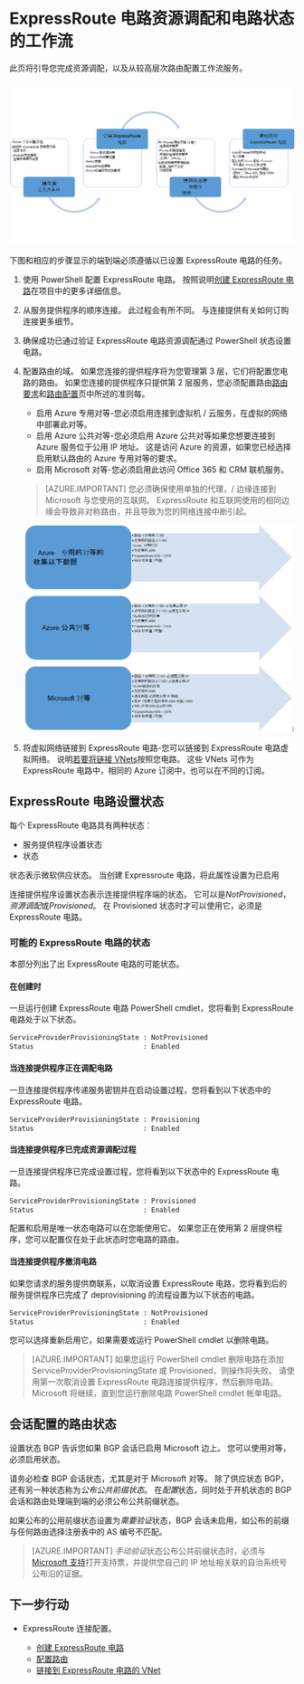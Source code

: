 <properties
   pageTitle="工作流配置 ExpressRoute 电路 |Microsoft Azure"
   description="此页将引导您完成配置 ExpressRoute 电路和 peerings 的工作流"
   documentationCenter="na"
   services="expressroute"
   authors="cherylmc"
   manager="carmonm"
   editor="" />
<tags
   ms.service="expressroute"
   ms.devlang="na"
   ms.topic="article" 
   ms.tgt_pltfrm="na"
   ms.workload="infrastructure-services"
   ms.date="10/10/2016"
   ms.author="cherylmc"/>

# <a name="expressroute-workflows-for-circuit-provisioning-and-circuit-states"></a>ExpressRoute 电路资源调配和电路状态的工作流

此页将引导您完成资源调配，以及从较高层次路由配置工作流服务。

![](./media/expressroute-workflows/expressroute-circuit-workflow.png)

下图和相应的步骤显示的端到端必须遵循以已设置 ExpressRoute 电路的任务。 

1. 使用 PowerShell 配置 ExpressRoute 电路。 按照说明[创建 ExpressRoute 电路](expressroute-howto-circuit-classic.md)在项目中的更多详细信息。

2. 从服务提供程序的顺序连接。 此过程会有所不同。 与连接提供有关如何订购连接更多细节。

3. 确保成功已通过验证 ExpressRoute 电路资源调配通过 PowerShell 状态设置电路。 

4. 配置路由的域。 如果您连接的提供程序将为您管理第 3 层，它们将配置您电路的路由。 如果您连接的提供程序只提供第 2 层服务，您必须配置路由[路由要求](expressroute-routing.md)和[路由配置](expressroute-howto-routing-classic.md)页中所述的准则每。

    -  启用 Azure 专用对等-您必须启用连接到虚拟机 / 云服务，在虚拟的网络中部署此对等。
    -  启用 Azure 公共对等-您必须启用 Azure 公共对等如果您想要连接到 Azure 服务位于公用 IP 地址。 这是访问 Azure 的资源，如果您已经选择启用默认路由的 Azure 专用对等的要求。
    -  启用 Microsoft 对等-您必须启用此访问 Office 365 和 CRM 联机服务。 
    
    >[AZURE.IMPORTANT] 您必须确保使用单独的代理，/ 边缘连接到 Microsoft 与您使用的互联网。 ExpressRoute 和互联网使用的相同边缘会导致非对称路由，并且导致为您的网络连接中断引起。

    ![](./media/expressroute-workflows/routing-workflow.png)


5. 将虚拟网络链接到 ExpressRoute 电路-您可以链接到 ExpressRoute 电路虚拟网络。 说明[若要将链接 VNets](expressroute-howto-linkvnet-arm.md)按照您电路。 这些 VNets 可作为 ExpressRoute 电路中，相同的 Azure 订阅中，也可以在不同的订阅。


## <a name="expressroute-circuit-provisioning-states"></a>ExpressRoute 电路设置状态

每个 ExpressRoute 电路具有两种状态︰

- 服务提供程序设置状态
- 状态

状态表示微软供应状态。 当创建 Expressroute 电路，将此属性设置为已启用

连接提供程序设置状态表示连接提供程序端的状态。 它可以是*NotProvisioned*，*资源调配*或*Provisioned*。 在 Provisioned 状态时才可以使用它，必须是 ExpressRoute 电路。

### <a name="possible-states-of-an-expressroute-circuit"></a>可能的 ExpressRoute 电路的状态

本部分列出了出 ExpressRoute 电路的可能状态。

#### <a name="at-creation-time"></a>在创建时

一旦运行创建 ExpressRoute 电路 PowerShell cmdlet，您将看到 ExpressRoute 电路处于以下状态。

    ServiceProviderProvisioningState : NotProvisioned
    Status                           : Enabled


#### <a name="when-connectivity-provider-is-in-the-process-of-provisioning-the-circuit"></a>当连接提供程序正在调配电路

一旦连接提供程序传递服务密钥并在启动设置过程，您将看到以下状态中的 ExpressRoute 电路。

    ServiceProviderProvisioningState : Provisioning
    Status                           : Enabled


#### <a name="when-connectivity-provider-has-completed-the-provisioning-process"></a>当连接提供程序已完成资源调配过程

一旦连接提供程序已完成设置过程，您将看到以下状态中的 ExpressRoute 电路。

    ServiceProviderProvisioningState : Provisioned
    Status                           : Enabled

配置和启用是唯一状态电路可以在您能使用它。 如果您正在使用第 2 层提供程序，您可以配置仅在处于此状态时您电路的路由。

#### <a name="when-connectivity-provider-is-deprovisioning-the-circuit"></a>当连接提供程序撤消电路

如果您请求的服务提供商联系，以取消设置 ExpressRoute 电路，您将看到后的服务提供程序已完成了 deprovisioning 的流程设置为以下状态的电路。


    ServiceProviderProvisioningState : NotProvisioned
    Status                           : Enabled


您可以选择重新启用它，如果需要或运行 PowerShell cmdlet 以删除电路。  

>[AZURE.IMPORTANT] 如果您运行 PowerShell cmdlet 删除电路在添加 ServiceProviderProvisioningState 或 Provisioned，则操作将失败。 请使用第一次取消设置 ExpressRoute 电路连接提供程序，然后删除电路。 Microsoft 将继续，直到您运行删除电路 PowerShell cmdlet 帐单电路。


## <a name="routing-session-configuration-state"></a>会话配置的路由状态

设置状态 BGP 告诉您如果 BGP 会话已启用 Microsoft 边上。 您可以使用对等，必须启用状态。

请务必检查 BGP 会话状态，尤其是对于 Microsoft 对等。 除了供应状态 BGP，还有另一种状态称为*公布公共前缀状态*。 在*配置*状态，同时处于开机状态的 BGP 会话和路由处理端到端的必须公布公共前缀状态。 

如果公布的公用前缀状态设置为*需要验证*状态，BGP 会话未启用，如公布的前缀与任何路由选择注册表中的 AS 编号不匹配。 

>[AZURE.IMPORTANT] *手动验证*状态公布公共前缀状态时，必须与[Microsoft 支持](https://portal.azure.com/?#blade/Microsoft_Azure_Support/HelpAndSupportBlade)打开支持票，并提供您自己的 IP 地址相关联的自治系统号公布沿的证据。


## <a name="next-steps"></a>下一步行动

- ExpressRoute 连接配置。

    - [创建 ExpressRoute 电路](expressroute-howto-circuit-arm.md)
    - [配置路由](expressroute-howto-routing-arm.md)
    - [链接到 ExpressRoute 电路的 VNet](expressroute-howto-linkvnet-arm.md)
